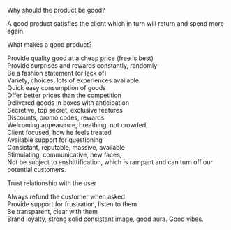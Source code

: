   
  
Why should the product be good?  
  
A good product satisfies the client which in turn will return and spend more again.  
  
  
What makes a good product?  
  
Provide quality good at a cheap price (free is best)  
Provide surprises and rewards constantly, randomly  
Be a fashion statement (or lack of)  
Variety, choices, lots of experiences available  
Quick easy consumption of goods  
Offer better prices than the competition  
Delivered goods in boxes with anticipation  
Secretive, top secret, exclusive features  
Discounts, promo codes, rewards  
Welcoming appearance, breathing, not crowded,  
Client focused, how he feels treated  
Available support for questioning  
Consistant, reputable, massive, available  
Stimulating, communicative, new faces,  
Not be subject to enshittification, which is rampant and can turn off our potential customers.



  
  
Trust relationship with the user  
  
Always refund the customer when asked  
Provide support for frustration, listen to them  
Be transparent, clear with them  
Brand loyalty, strong solid consistant image, good aura. Good vibes.